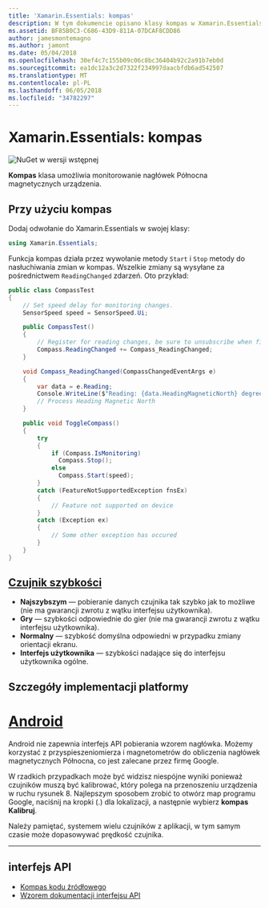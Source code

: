 ```yaml
---
title: 'Xamarin.Essentials: kompas'
description: W tym dokumencie opisano klasy kompas w Xamarin.Essentials, który umożliwia monitorowanie nagłówek Północna magnetycznych urządzenia.
ms.assetid: BF85B0C3-C686-43D9-811A-07DCAF8CDD86
author: jamesmontemagno
ms.author: jamont
ms.date: 05/04/2018
ms.openlocfilehash: 30ef4c7c155b09c06c8bc36404b92c2a91b7eb0d
ms.sourcegitcommit: ea1dc12a3c2d7322f234997daacbfdb6ad542507
ms.translationtype: MT
ms.contentlocale: pl-PL
ms.lasthandoff: 06/05/2018
ms.locfileid: "34782297"
---
```

# <a name="xamarinessentials-compass"></a>Xamarin.Essentials: kompas

![NuGet w wersji wstępnej](~/media/shared/pre-release.png)

**Kompas** klasa umożliwia monitorowanie nagłówek Północna magnetycznych urządzenia.

## <a name="using-compass"></a>Przy użyciu kompas

Dodaj odwołanie do Xamarin.Essentials w swojej klasy:

```csharp
using Xamarin.Essentials;
```

Funkcja kompas działa przez wywołanie metody `Start` i `Stop` metody do nasłuchiwania zmian w kompas. Wszelkie zmiany są wysyłane za pośrednictwem `ReadingChanged` zdarzeń. Oto przykład:

```csharp
public class CompassTest
{
    // Set speed delay for monitoring changes.
    SensorSpeed speed = SensorSpeed.Ui;

    public CompassTest()
    {
        // Register for reading changes, be sure to unsubscribe when finished
        Compass.ReadingChanged += Compass_ReadingChanged;
    }

    void Compass_ReadingChanged(CompassChangedEventArgs e)
    {
        var data = e.Reading;
        Console.WriteLine($"Reading: {data.HeadingMagneticNorth} degrees");
        // Process Heading Magnetic North
    }

    public void ToggleCompass()
    {
        try
        {
            if (Compass.IsMonitoring)
              Compass.Stop();
            else
              Compass.Start(speed);
        }
        catch (FeatureNotSupportedException fnsEx)
        {
            // Feature not supported on device
        }
        catch (Exception ex)
        {
            // Some other exception has occured
        }
    }
}
```

## <a name="sensor-speedxrefxamarinessentialssensorspeed"></a>[Czujnik szybkości](xref:Xamarin.Essentials.SensorSpeed)

- **Najszybszym** — pobieranie danych czujnika tak szybko jak to możliwe (nie ma gwarancji zwrotu z wątku interfejsu użytkownika).
- **Gry** — szybkości odpowiednie do gier (nie ma gwarancji zwrotu z wątku interfejsu użytkownika).
- **Normalny** — szybkość domyślna odpowiedni w przypadku zmiany orientacji ekranu.
- **Interfejs użytkownika** — szybkości nadające się do interfejsu użytkownika ogólne.

## <a name="platform-implementation-specifics"></a>Szczegóły implementacji platformy

# <a name="androidtabandroid"></a>[Android](#tab/android)

Android nie zapewnia interfejs API pobierania wzorem nagłówka. Możemy korzystać z przyspieszeniomierza i magnetometrów do obliczenia nagłówek magnetycznych Północna, co jest zalecane przez firmę Google. 

W rzadkich przypadkach może być widzisz niespójne wyniki ponieważ czujników muszą być kalibrować, który polega na przenoszeniu urządzenia w ruchu rysunek 8. Najlepszym sposobem zrobić to otwórz map programu Google, naciśnij na kropki (.) dla lokalizacji, a następnie wybierz **kompas Kalibruj**.

Należy pamiętać, systemem wielu czujników z aplikacji, w tym samym czasie może dopasowywać prędkość czujnika.

--------------

## <a name="api"></a>interfejs API

- [Kompas kodu źródłowego](https://github.com/xamarin/Essentials/tree/master/Xamarin.Essentials/Compass)
- [Wzorem dokumentacji interfejsu API](xref:Xamarin.Essentials.Compass)
